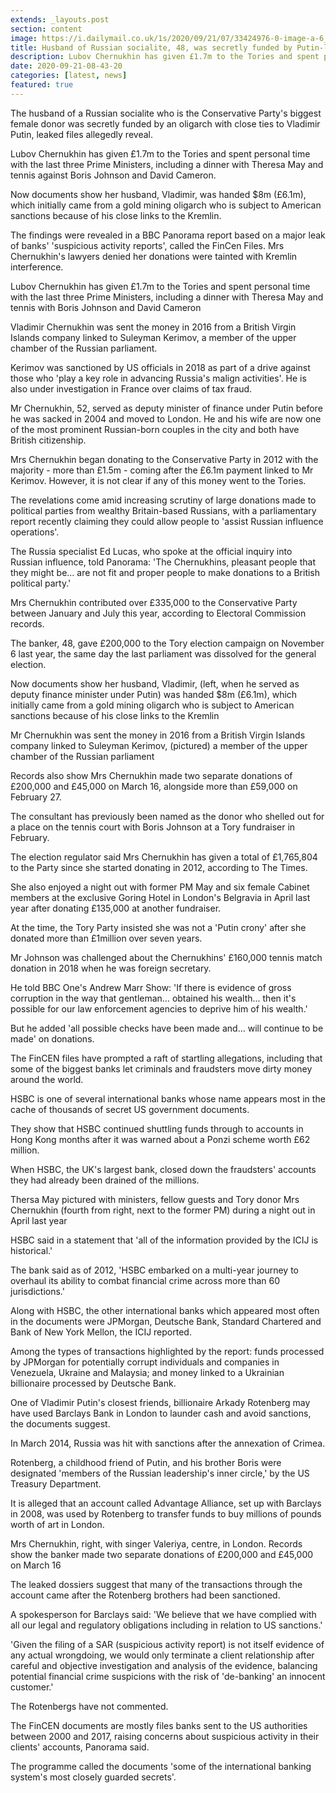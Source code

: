 ```yaml
---
extends: _layouts.post
section: content
image: https://i.dailymail.co.uk/1s/2020/09/21/07/33424976-0-image-a-6_1600669785659.jpg 
title: Husband of Russian socialite, 48, was secretly funded by Putin-linked oligarch 
description: Lubov Chernukhin has given £1.7m to the Tories and spent personal time with the last three Prime Ministers, including playing tennis with Boris Johnson in London. 
date: 2020-09-21-08-43-20 
categories: [latest, news] 
featured: true 
--- 
```

The husband of a Russian socialite who is the Conservative Party's biggest female donor was secretly funded by an oligarch with close ties to Vladimir Putin, leaked files allegedly reveal.

Lubov Chernukhin has given £1.7m to the Tories and spent personal time with the last three Prime Ministers, including a dinner with Theresa May and tennis against Boris Johnson and David Cameron.

Now documents show her husband, Vladimir, was handed $8m (£6.1m), which initially came from a gold mining oligarch who is subject to American sanctions because of his close links to the Kremlin.

The findings were revealed in a BBC Panorama report based on a major leak of banks' 'suspicious activity reports', called the FinCen Files. Mrs Chernukhin's lawyers denied her donations were tainted with Kremlin interference.

Lubov Chernukhin has given £1.7m to the Tories and spent personal time with the last three Prime Ministers, including a dinner with Theresa May and tennis with Boris Johnson and David Cameron

Vladimir Chernukhin was sent the money in 2016 from a British Virgin Islands company linked to Suleyman Kerimov, a member of the upper chamber of the Russian parliament.

Kerimov was sanctioned by US officials in 2018 as part of a drive against those who 'play a key role in advancing Russia's malign activities'. He is also under investigation in France over claims of tax fraud.

Mr Chernukhin, 52, served as deputy minister of finance under Putin before he was sacked in 2004 and moved to London. He and his wife are now one of the most prominent Russian-born couples in the city and both have British citizenship.

Mrs Chernukhin began donating to the Conservative Party in 2012 with the majority - more than £1.5m - coming after the £6.1m payment linked to Mr Kerimov. However, it is not clear if any of this money went to the Tories.

The revelations come amid increasing scrutiny of large donations made to political parties from wealthy Britain-based Russians, with a parliamentary report recently claiming they could allow people to 'assist Russian influence operations'.

The Russia specialist Ed Lucas, who spoke at the official inquiry into Russian influence, told Panorama: 'The Chernukhins, pleasant people that they might be… are not fit and proper people to make donations to a British political party.'

Mrs Chernukhin contributed over £335,000 to the Conservative Party between January and July this year, according to Electoral Commission records.

The banker, 48, gave £200,000 to the Tory election campaign on November 6 last year, the same day the last parliament was dissolved for the general election. 

Now documents show her husband, Vladimir, (left, when he served as deputy finance minister under Putin) was handed $8m (£6.1m), which initially came from a gold mining oligarch who is subject to American sanctions because of his close links to the Kremlin

Mr Chernukhin was sent the money in 2016 from a British Virgin Islands company linked to Suleyman Kerimov, (pictured) a member of the upper chamber of the Russian parliament

Records also show Mrs Chernukhin made two separate donations of £200,000 and £45,000 on March 16, alongside more than £59,000 on February 27.

The consultant has previously been named as the donor who shelled out for a place on the tennis court with Boris Johnson at a Tory fundraiser in February.

The election regulator said Mrs Chernukhin has given a total of £1,765,804 to the Party since she started donating in 2012, according to The Times.

She also enjoyed a night out with former PM May and six female Cabinet members at the exclusive Goring Hotel in London's Belgravia in April last year after donating £135,000 at another fundraiser.

At the time, the Tory Party insisted she was not a 'Putin crony' after she donated more than £1million over seven years.

Mr Johnson was challenged about the Chernukhins' £160,000 tennis match donation in 2018 when he was foreign secretary. 

He told BBC One's Andrew Marr Show: 'If there is evidence of gross corruption in the way that gentleman… obtained his wealth... then it's possible for our law enforcement agencies to deprive him of his wealth.'

But he added 'all possible checks have been made and... will continue to be made' on donations. 

The FinCEN files have prompted a raft of startling allegations, including that some of the biggest banks let criminals and fraudsters move dirty money around the world.

HSBC is one of several international banks whose name appears most in the cache of thousands of secret US government documents.

They show that HSBC continued shuttling funds through to accounts in Hong Kong months after it was warned about a Ponzi scheme worth £62 million.

When HSBC, the UK's largest bank, closed down the fraudsters' accounts they had already been drained of the millions.

Thersa May pictured with ministers, fellow guests and Tory donor Mrs Chernukhin (fourth from right, next to the former PM) during a night out in April last year

HSBC said in a statement that 'all of the information provided by the ICIJ is historical.'

The bank said as of 2012, 'HSBC embarked on a multi-year journey to overhaul its ability to combat financial crime across more than 60 jurisdictions.'

Along with HSBC, the other international banks which appeared most often in the documents were JPMorgan, Deutsche Bank, Standard Chartered and Bank of New York Mellon, the ICIJ reported.

Among the types of transactions highlighted by the report: funds processed by JPMorgan for potentially corrupt individuals and companies in Venezuela, Ukraine and Malaysia; and money linked to a Ukrainian billionaire processed by Deutsche Bank.

One of Vladimir Putin's closest friends, billionaire Arkady Rotenberg may have used Barclays Bank in London to launder cash and avoid sanctions, the documents suggest.

In March 2014, Russia was hit with sanctions after the annexation of Crimea.

Rotenberg, a childhood friend of Putin, and his brother Boris were designated 'members of the Russian leadership's inner circle,' by the US Treasury Department.

It is alleged that an account called Advantage Alliance, set up with Barclays in 2008, was used by Rotenberg to transfer funds to buy millions of pounds worth of art in London.

Mrs Chernukhin, right, with singer Valeriya, centre, in London. Records show the banker made two separate donations of £200,000 and £45,000 on March 16

The leaked dossiers suggest that many of the transactions through the account came after the Rotenberg brothers had been sanctioned.

A spokesperson for Barclays said: 'We believe that we have complied with all our legal and regulatory obligations including in relation to US sanctions.'

'Given the filing of a SAR (suspicious activity report) is not itself evidence of any actual wrongdoing, we would only terminate a client relationship after careful and objective investigation and analysis of the evidence, balancing potential financial crime suspicions with the risk of 'de-banking' an innocent customer.'

The Rotenbergs have not commented.

The FinCEN documents are mostly files banks sent to the US authorities between 2000 and 2017, raising concerns about suspicious activity in their clients' accounts, Panorama said.

The programme called the documents 'some of the international banking system's most closely guarded secrets'. 

